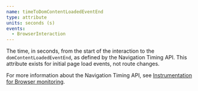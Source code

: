 ```yaml
---
name: timeToDomContentLoadedEventEnd
type: attribute
units: seconds (s)
events:
  - BrowserInteraction
---
```


The time, in seconds, from the start of the interaction to the `domContentLoadedEventEnd`, as defined by the Navigation Timing API. This attribute exists for initial page load events, not route changes.

For more information about the Navigation Timing API, see [Instrumentation for Browser monitoring](/docs/browser/new-relic-browser/page-load-timing-resources/instrumentation-browser-monitoring#navigation-api).